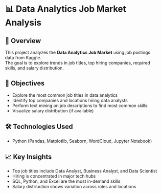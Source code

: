 # 📊 Data Analytics Job Market Analysis

## 📌 Overview
This project analyzes the **Data Analytics Job Market** using job postings data from Kaggle.  
The goal is to explore trends in job titles, top hiring companies, required skills, and salary distribution.

## 🔎 Objectives
- Explore the most common job titles in data analytics  
- Identify top companies and locations hiring data analysts  
- Perform text mining on job descriptions to find most common skills  
- Visualize salary distribution (if available)  

## 🛠️ Technologies Used
- Python (Pandas, Matplotlib, Seaborn, WordCloud, Jupyter Notebook)

## 📈 Key Insights
- Top job titles include Data Analyst, Business Analyst, and Data Scientist  
- Hiring is concentrated in major tech hubs  
- SQL, Python, and Excel are the most in-demand skills  
- Salary distribution shows variation across roles and locations 
